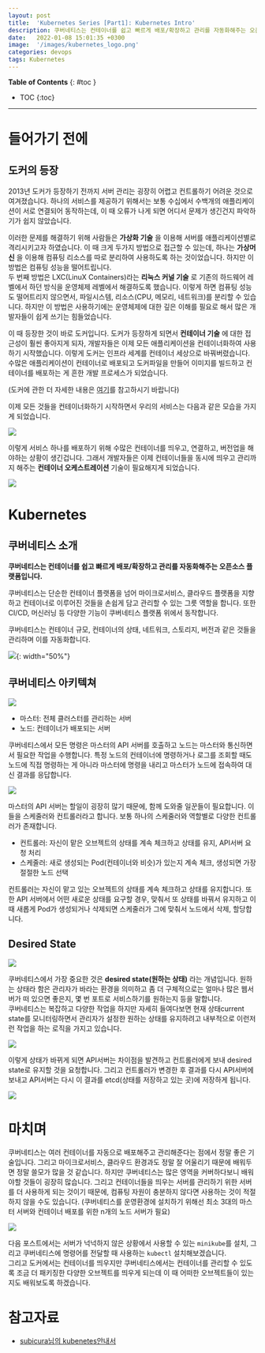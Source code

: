 ```yaml
---
layout: post
title:  'Kubernetes Series [Part1]: Kubernetes Intro'
description: 쿠버네티스는 컨테이너를 쉽고 빠르게 배포/확장하고 관리를 자동화해주는 오픈소스 플랫폼입니다.  
date:   2022-01-08 15:01:35 +0300
image:  '/images/kubernetes_logo.png'
categories: devops
tags: Kubernetes
---
```


**Table of Contents**
{: #toc }
*  TOC
{:toc}

---

# 들어가기 전에

## 도커의 등장
2013년 도커가 등장하기 전까지 서버 관리는 굉장히 어렵고 컨트롤하기 어려운 것으로 여겨졌습니다. 하나의 서비스를 제공하기 위해서는 보통 수십에서 수백개의 애플리케이션이 서로 연결되어 동작하는데, 이 때 오류가 나게 되면 어디서 문제가 생긴건지 파악하기가 쉽지 않았습니다.  

이러한 문제를 해결하기 위해 사람들은 __가상화 기술__ 을 이용해 서버를 애플리케이션별로 격리시키고자 하였습니다. 이 때 크게 두가지 방법으로 접근할 수 있는데, 하나는 __가상머신__ 을 이용해 컴퓨팅 리소스를 따로 분리하여 사용하도록 하는 것이었습니다. 하지만 이 방법은 컴퓨팅 성능을 떨어트립니다.  
두 번째 방법은 LXC(LinuX Containers)라는 __리눅스 커널 기술__ 로 기존의 하드웨어 레벨에서 하던 방식을 운영체제 레벨에서 해결하도록 했습니다. 이렇게 하면 컴퓨팅 성능도 떨어트리지 않으면서, 파일시스템, 리소스(CPU, 메모리, 네트워크)를 분리할 수 있습니다. 하지만 이 방법은 사용하기에는 운영체제에 대한 깊은 이해를 필요로 해서 많은 개발자들이 쉽게 쓰기는 힘들었습니다.  

이 때 등장한 것이 바로 도커입니다. 도커가 등장하게 되면서 __컨테이너 기술__ 에 대한 접근성이 훨씬 좋아지게 되자, 개발자들은 이제 모든 애플리케이션을 컨테이너화하여 사용하기 시작했습니다. 이렇게 도커는 인프라 세계를 컨테이너 세상으로 바꿔버렸습니다. 수많은 애플리케이션이 컨테이너로 배포되고 도커파일을 만들어 이미지를 빌드하고 컨테이너를 배포하는 게 흔한 개발 프로세스가 되었습니다.  

(도커에 관한 더 자세한 내용은 [여기]()를 참고하시기 바랍니다)

이제 모든 것들을 컨테이너화하기 시작하면서 우리의 서비스는 다음과 같은 모습을 가지게 되었습니다.  

![](/images/kube_1.png)  

이렇게 서비스 하나를 배포하기 위해 수많은 컨테이너를 띄우고, 연결하고, 버전업을 해야하는 상황이 생긴겁니다. 그래서 개발자들은 이제 컨테이너들을 동시에 띄우고 관리까지 해주는 __컨테이너 오케스트레이션__ 기술이 필요해지게 되었습니다.  

![](/images/kube_2.png) 

# Kubernetes

## 쿠버네티스 소개

__쿠버네티스는 컨테이너를 쉽고 빠르게 배포/확장하고 관리를 자동화해주는 오픈소스 플랫폼입니다.__  

쿠버네티스는 단순한 컨테이너 플랫폼을 넘어 마이크로서비스, 클라우드 플랫폼을 지향하고 컨테이너로 이루어진 것들을 손쉽게 담고 관리할 수 있는 그릇 역할을 합니다. 또한 CI/CD, 머신러닝 등 다양한 기능이 쿠버네티스 플랫폼 위에서 동작합니다.  

쿠버네티스는 컨테이너 규모, 컨테이너의 상태, 네트워크, 스토리지, 버전과 같은 것들을 관리하며 이를 자동화합니다.  

![](/images/kube_3.png){: width="50%"}

## 쿠버네티스 아키텍쳐

![](/images/kube_5.png) 

- 마스터: 전체 클러스터를 관리하는 서버
- 노드: 컨테이너가 배포되는 서버

쿠버네티스에서 모든 명령은 마스터의 API 서버를 호출하고 노드는 마스터와 통신하면서 필요한 작업을 수행합니다. 특정 노드의 컨테이너에 명령하거나 로그를 조회할 때도 노드에 직접 명령하는 게 아니라 마스터에 명령을 내리고 마스터가 노드에 접속하여 대신 결과를 응답합니다.  

![](/images/kube_4.png)  

마스터의 API 서버는 할일이 굉장히 많기 때문에, 함께 도와줄 일꾼들이 필요합니다. 이들을 스케줄러와 컨트롤러라고 합니다. 보통 하나의 스케줄러와 역할별로 다양한 컨트롤러가 존재합니다.  

- 컨트롤러: 자신이 맡은 오브젝트의 상태를 계속 체크하고 상태를 유지, API서버 요청 처리
- 스케줄러: 새로 생성되는 Pod(컨테이너와 비슷)가 있는지 계속 체크, 생성되면 가장 절절한 노드 선택

컨트롤러는 자신이 맡고 있는 오브젝트의 상태를 계속 체크하고 상태를 유지합니다. 또한 API 서버에서 어떤 새로운 상태를 요구할 경우, 맞춰서 또 상태를 바꿔서 유지하고 이 때 새롭게 Pod가 생성되거나 삭제되면 스케줄러가 그에 맞춰서 노드에서 삭제, 할당합니다.   

## Desired State

![](/images/kube_6.png)

쿠버네티스에서 가장 중요한 것은 __desired state(원하는 상태)__ 라는 개념입니다. 원하는 상태라 함은 관리자가 바라는 환경을 의미하고 좀 더 구체적으로는 얼마나 많은 웹서버가 떠 있으면 좋은지, 몇 번 포트로 서비스하기를 원하는지 등을 말합니다.  
쿠버네티스는 복잡하고 다양한 작업을 하지만 자세히 들여다보면 현재 상태current state를 모니터링하면서 관리자가 설정한 원하는 상태를 유지하려고 내부적으로 이런저런 작업을 하는 로직을 가지고 있습니다.  

![](/images/kube_7.png)

이렇게 상태가 바뀌게 되면 API서버는 차이점을 발견하고 컨트롤러에게 보내 desired state로 유지할 것을 요청합니다. 그리고 컨트롤러가 변경한 후 결과를 다시 API서버에 보내고 API서버는 다시 이 결과를 etcd(상태를 저장하고 있는 곳)에 저장하게 됩니다.  

![](/images/kube_8.png)

# 마치며

쿠버네티스는 여러 컨테이너를 자동으로 배포해주고 관리해준다는 점에서 정말 좋은 기술입니다. 그리고 마이크로서비스, 클라우드 환경과도 정말 잘 어울리기 때문에 배워두면 정말 쓸모가 많을 것 같습니다. 하지만 쿠버네티스는 많은 영역을 커버하다보니 배워야할 것들이 굉장히 많습니다. 그리고 컨테이너들을 띄우는 서버를 관리하기 위한 서버를 더 사용하게 되는 것이기 때문에, 컴퓨팅 자원이 충분하지 않다면 사용하는 것이 적절하지 않을 수도 있습니다. (쿠버네티스를 운영환경에 설치하기 위해선 최소 3대의 마스터 서버와 컨테이너 배포를 위한 n개의 노드 서버가 필요)

![](/images/kube_9.png)  

다음 포스트에서는 서버가 넉넉하지 않은 상황에서 사용할 수 있는 `minikube`를 설치, 그리고 쿠버네티스에 명령어를 전달할 때 사용하는 `kubectl` 설치해보겠습니다.  
그리고 도커에서는 컨테이너를 띄우지만 쿠버네티스에서는 컨테이너를 관리할 수 있도록 조금 더 패키징한 다양한 오브젝트를 띄우게 되는데 이 때 어떠한 오브젝트들이 있는지도 배워보도록 하겠습니다.  


# 참고자료  
- [subicura님의 kubenetes안내서](https://subicura.com/2019/05/19/kubernetes-basic-1.html)